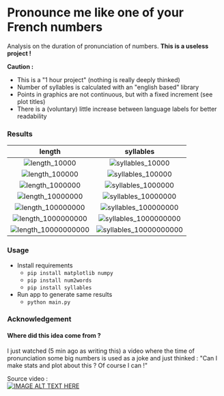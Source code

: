 # Pronounce me like one of your French numbers
Analysis on the duration of pronunciation of numbers.
**This is a useless project !**

**Caution :**
* This is a "1 hour project" (nothing is really deeply thinked)
* Number of syllables is calculated with an "english based" library
* Points in graphics are not continuous, but with a fixed increment (see plot titles)
* There is a (voluntary) little increase between language labels for better readability

### Results

| length | syllables |
|:------:|:---------:|
| ![length_10000](https://github.com/user-attachments/assets/4bd5b976-14a4-4bf4-96fd-3db130189192)       | ![syllables_10000](https://github.com/user-attachments/assets/a427e3d3-50d2-47f7-aa0e-482d430944f7) |
| ![length_100000](https://github.com/user-attachments/assets/3d824df6-0691-43e6-aa41-0107f3af8b14)      | ![syllables_100000](https://github.com/user-attachments/assets/f84d7569-f12f-45e8-838d-2f2760518f66) |
| ![length_1000000](https://github.com/user-attachments/assets/b6eb5051-534e-4c2e-933c-fc56c3ef5af4)     | ![syllables_1000000](https://github.com/user-attachments/assets/9ac4ee8c-98e2-4653-9a60-6d48c4efdcb5) |
| ![length_10000000](https://github.com/user-attachments/assets/5419a879-e28d-4097-bfb8-15abbe37bc32)    | ![syllables_10000000](https://github.com/user-attachments/assets/6fd02669-4f53-4187-a626-2cab5ef5cc90) |
| ![length_100000000](https://github.com/user-attachments/assets/e6913ee2-3256-4f72-b740-38cebf44a39e)   | ![syllables_100000000](https://github.com/user-attachments/assets/f0ebdfaa-0d05-4bd6-bbcd-7805ae401d31) |
| ![length_1000000000](https://github.com/user-attachments/assets/954029f1-411e-412f-b74e-962288e2a960)  | ![syllables_1000000000](https://github.com/user-attachments/assets/514f152a-7fbb-408c-a704-03473a590ad8) |
| ![length_10000000000](https://github.com/user-attachments/assets/715e7931-149d-42b1-b943-93bb3ac635ff) | ![syllables_10000000000](https://github.com/user-attachments/assets/93d8fabc-be54-43a1-811f-3259ed07086f) |


### Usage

* Install requirements
  * `pip install matplotlib numpy`
  * `pip install num2words`
  * `pip install syllables`
* Run app to generate same results
  * `python main.py`


### Acknowledgement

#### Where did this idea come from ?

I just watched (5 min ago as writing this) a video where the time of pronunciation some big numbers is used as a joke and just thinked : "Can I make stats and plot about this ? Of course I can !"

Source video :  
[![IMAGE ALT TEXT HERE](https://img.youtube.com/vi/EBan7vf37_I/0.jpg)](https://youtu.be/EBan7vf37_I?t=127)

